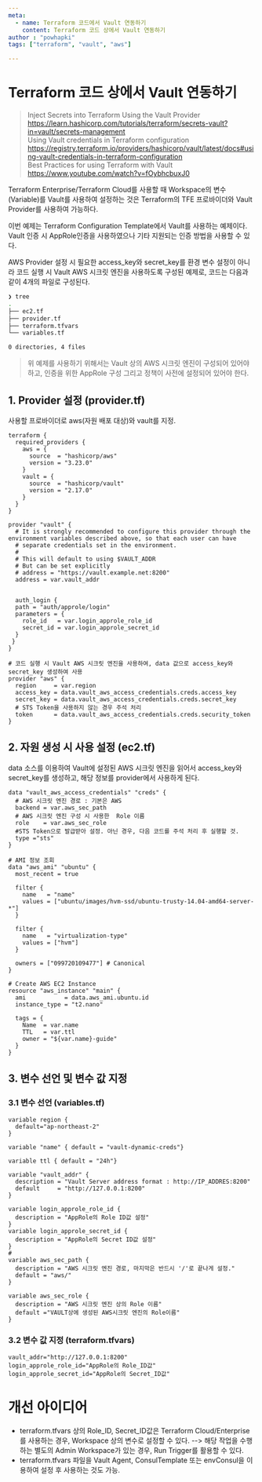 ```yaml
---
meta:
  - name: Terraform 코드에서 Vault 연동하기
    content: Terraform 코드 상에서 Vault 연동하기
author : "powhapki"
tags: ["terraform", "vault", "aws"]

---
```


# Terraform 코드 상에서 Vault 연동하기

> Inject Secrets into Terraform Using the Vault Provider <https://learn.hashicorp.com/tutorials/terraform/secrets-vault?in=vault/secrets-management> <BR>
> Using Vault credentials in Terraform configuration <https://registry.terraform.io/providers/hashicorp/vault/latest/docs#using-vault-credentials-in-terraform-configuration> <BR>
> Best Practices for using Terraform with Vault <https://www.youtube.com/watch?v=fOybhcbuxJ0> 

Terraform Enterprise/Terraform Cloud를 사용할 때 Workspace의 변수(Variable)를 Vault를 사용하여 설정하는 것은 Terraform의 TFE 프로바이더와 Vault Provider를 사용하여 가능하다.

이번 예제는 Terraform Configuration Template에서 Vault를 사용하는 예제이다. Vault 인증 시 AppRole인증을 사용하였으나 기타 지원되는 인증 방법을 사용할 수 있다.

AWS Provider 설정 시 필요한 access_key와 secret_key를 환경 변수 설정이 아니라 코드 실행 시 Vault AWS 시크릿 엔진을 사용하도록 구성된 예제로, 코드는 다음과 같이 4개의 파일로 구성된다.

```bash
❯ tree
.
├── ec2.tf
├── provider.tf
├── terraform.tfvars
└── variables.tf

0 directories, 4 files
```

> 위 예제를 사용하기 위해서는 Vault 상의 AWS 시크릿 엔진이 구성되어 있어야 하고, 인증을 위한 AppRole 구성 그리고 정책이 사전에 설정되어 있어야 한다.

## 1. Provider 설정 (provider.tf)
사용할 프로바이더로 aws(자원 배포 대상)와 vault를 지정.


```hcl
terraform {
  required_providers {
    aws = {
      source  = "hashicorp/aws"
      version = "3.23.0"
    }
    vault = {
      source  = "hashicorp/vault"
      version = "2.17.0"
    }
  }
}

provider "vault" {
  # It is strongly recommended to configure this provider through the environment variables described above, so that each user can have
  # separate credentials set in the environment.
  #
  # This will default to using $VAULT_ADDR
  # But can be set explicitly
  # address = "https://vault.example.net:8200"
  address = var.vault_addr

  
  auth_login {
  path = "auth/approle/login"
  parameters = {
    role_id   = var.login_approle_role_id
    secret_id = var.login_approle_secret_id
  }
 }
}

# 코드 실행 시 Vault AWS 시크릿 엔진을 사용하여, data 값으로 access_key와 secret_key 생성하여 사용
provider "aws" {
  region     = var.region
  access_key = data.vault_aws_access_credentials.creds.access_key
  secret_key = data.vault_aws_access_credentials.creds.secret_key
  # STS Token을 사용하지 않는 경우 주석 처리
  token      = data.vault_aws_access_credentials.creds.security_token
}

```

## 2. 자원 생성 시 사용 설정 (ec2.tf)
data 소스를 이용하여 Vault에 설정된 AWS 시크릿 엔진을 읽어서 access_key와 secret_key를 생성하고, 해당 정보를 provider에서 사용하게 된다.

```hcl
data "vault_aws_access_credentials" "creds" {
  # AWS 시크릿 엔진 경로 : 기본은 AWS
  backend = var.aws_sec_path
  # AWS 시크릿 엔진 구성 시 사용한  Role 이름
  role    = var.aws_sec_role
  #STS Token으로 발급받아 설정. 아닌 경우, 다음 코드를 주석 처리 후 실행할 것.
  type ="sts"
}

# AMI 정보 조회
data "aws_ami" "ubuntu" {
  most_recent = true

  filter {
    name   = "name"
    values = ["ubuntu/images/hvm-ssd/ubuntu-trusty-14.04-amd64-server-*"]
  }

  filter {
    name   = "virtualization-type"
    values = ["hvm"]
  }

  owners = ["099720109477"] # Canonical
}

# Create AWS EC2 Instance
resource "aws_instance" "main" {
  ami           = data.aws_ami.ubuntu.id
  instance_type = "t2.nano"

  tags = {
    Name  = var.name
    TTL   = var.ttl
    owner = "${var.name}-guide"
  }
}
```

## 3. 변수 선언 및 변수 값 지정
### 3.1 변수 선언 (variables.tf)


```hcl
variable region {
  default="ap-northeast-2"
}

variable "name" { default = "vault-dynamic-creds"}

variable ttl { default = "24h"}

variable "vault_addr" {
  description = "Vault Server address format : http://IP_ADDRES:8200"
  default     = "http://127.0.0.1:8200"
}

variable login_approle_role_id {
  description = "AppRole의 Role ID값 설정"
}
variable login_approle_secret_id {
  description = "AppRole의 Secret ID값 설정"
}
# 
variable aws_sec_path {
  description = "AWS 시크릿 엔진 경로, 마지막은 반드시 '/'로 끝나게 설정."
  default = "aws/"
}

variable aws_sec_role {
  description = "AWS 시크릿 엔진 상의 Role 이름"
  default ="VAULT상에 생성된 AWS시크릿 엔진의 Role이름"
}
```

### 3.2 변수 값 지정 (terraform.tfvars)

```hcl
vault_addr="http://127.0.0.1:8200" 
login_approle_role_id="AppRole의 Role_ID값"
login_approle_secret_id="AppRole의 Secret_ID값" 

```

# 개선 아이디어
- terraform.tfvars 상의 Role_ID, Secret_ID값은 Terraform Cloud/Enterprise를 사용하는 경우, Workspace 상의 변수로 설정할 수 있다. --> 해당 작업을 수행하는 별도의 Admin Workspace가 있는 경우, Run Trigger를 활용할 수 있다.
- terraform.tfvars 파일을 Vault Agent, ConsulTemplate 또는 envConsul을 이용하여 설정 후 사용하는 것도 가능.


